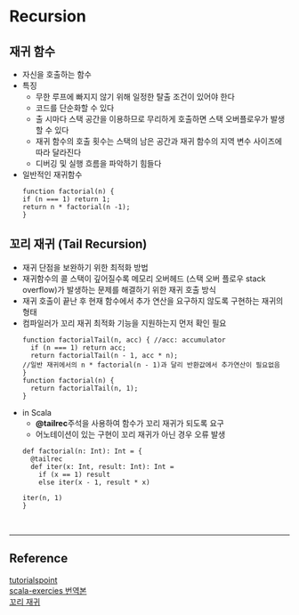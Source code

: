 # Recursion

## 재귀 함수
- 자신을 호출하는 함수
- 특징
    - 무한 루프에 빠지지 않기 위해 일정한 탈출 조건이 있어야 한다
    - 코드를 단순화할 수 있다
    - 출 시마다 스택 공간을 이용하므로 무리하게 호출하면 스택 오버플로우가 발생할 수 있다
    - 재귀 함수의 호출 횟수는 스택의 남은 공간과 재귀 함수의 지역 변수 사이즈에 따라 달라진다
    - 디버깅 및 실행 흐름을 파악하기 힘들다
- 일반적인 재귀함수
    ```
    function factorial(n) {
    if (n === 1) return 1;
    return n * factorial(n -1);
    }
    ```

## 꼬리 재귀 (Tail Recursion)
- 재귀 단점을 보완하기 위한 최적화 방법
- 재귀함수의 콜 스택이 깊어질수록 메모리 오버헤드 (스택 오버 플로우 stack overflow)가 발생하는 문제를 해결하기 위한 재귀 호출 방식
- 재귀 호출이 끝난 후 현재 함수에서 추가 연산을 요구하지 않도록 구현하는 재귀의 형태
- 컴파일러가 꼬리 재귀 최적화 기능을 지원하는지 먼저 확인 필요
    ```
    function factorialTail(n, acc) { //acc: accumulator
      if (n === 1) return acc;
      return factorialTail(n - 1, acc * n); 
    //일반 재귀에서의 n * factorial(n - 1)과 달리 반환값에서 추가연산이 필요없음
    }
    function factorial(n) {
      return factorialTail(n, 1);
    }
    ```
- in Scala
    - **@tailrec**주석을 사용하여 함수가 꼬리 재귀가 되도록 요구 
    - 어노테이션이 있는 구현이 꼬리 재귀가 아닌 경우 오류 발생
    ```
    def factorial(n: Int): Int = {
      @tailrec
      def iter(x: Int, result: Int): Int =
        if (x == 1) result
        else iter(x - 1, result * x)

    iter(n, 1)
    }
    ```
<br/>
<hr/>

## Reference
[tutorialspoint](https://www.tutorialspoint.com/functional_programming/index.htm)  
[scala-exercies 번역본](https://sehajyang.github.io/2019/07/11/tail-recursion/)   
[꼬리 재귀](https://medium.com/@soyoung823/tail-recursion-%EA%BC%AC%EB%A6%AC-%EC%9E%AC%EA%B7%80-a84c2cd9a7e8)